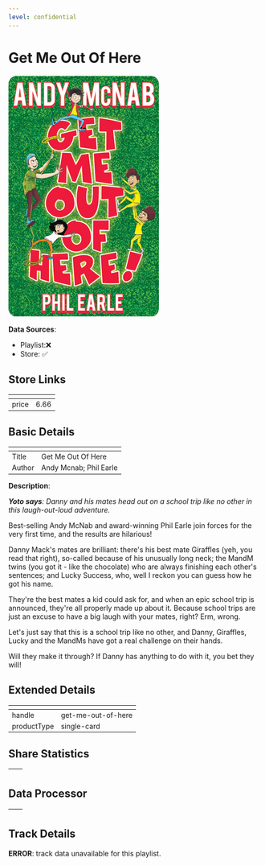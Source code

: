 ```yaml
---
level: confidential
---
```

# Get Me Out Of Here

![card_[fanmN].png](../../img/cards/card_[fanmN].png)

**Data Sources**: 

- Playlist:❌
- Store: ✅


## Store Links

| <!-- --> | <!-- --> |
| - | - |
| price | 6.66 |


## Basic Details

| <!-- --> | <!-- --> |
| - | - |
| Title | Get Me Out Of Here |
| Author | Andy Mcnab; Phil Earle |

**Description**:

_**Yoto says**: Danny and his mates head out on a school trip like no other in this laugh-out-loud adventure._

Best-selling Andy McNab and award-winning Phil Earle join forces for the very first time, and the results are hilarious!

Danny Mack's mates are brilliant: there's his best mate Giraffles (yeh, you read that right), so-called because of his unusually long neck; the MandM twins (you got it - like the chocolate) who are always finishing each other's sentences; and Lucky Success, who, well I reckon you can guess how he got his name.

They're the best mates a kid could ask for, and when an epic school trip is announced, they're all properly made up about it. Because school trips are just an excuse to have a big laugh with your mates, right? Erm, wrong.

Let's just say that this is a school trip like no other, and Danny, Giraffles, Lucky and the MandMs have got a real challenge on their hands.

Will they make it through? If Danny has anything to do with it, you bet they will!


## Extended Details

| <!-- --> | <!-- --> |
| - | - |
| handle | get-me-out-of-here |
| productType | single-card |


## Share Statistics

| <!-- --> | <!-- --> |
| - | - |


## Data Processor

| <!-- --> | <!-- --> |
| - | - |


## Track Details

**ERROR**: track data unavailable for this playlist.
